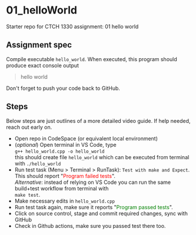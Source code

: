 # 01_helloWorld

Starter repo for CTCH 1330 assignment: 01 hello world

## Assignment spec

Compile executable `hello_world`. When executed, this program should produce exact console output
> hello world

Don't forget to push your code back to GitHub.

## Steps

Below steps are just outlines of a more detailed video guide. If help needed, reach out early on.
- Open repo in CodeSpace (or equivalent local environment)
- (_optional_) Open terminal in VS Code, type
<br />``` g++ hello_world.cpp -o hello_world ```
<br />this should create file `hello_world` which can be executed from terminal with `./hello_world`
- Run test task (Menu > Terminal > RunTask): `Test with make and Expect`. This should report "<span style="color:red">Program failed tests</span>".
<br />_Alternative_: instead of relying on VS Code you can run the same build+test workflow from terminal with <br />```make test```.
- Make necessary edits in `hello_world.cpp`
- Run test task again, make sure it reports "<span style="color:green">Program passed tests</span>".
- Click on source control, stage and commit required changes, sync with GitHub
- Check in Github actions, make sure you passed test there too.
